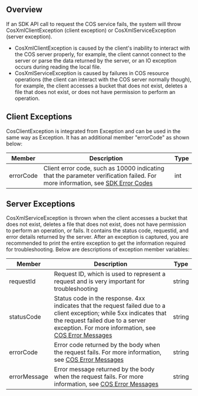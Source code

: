 ## Overview

If an SDK API call to request the COS service fails, the system will throw CosXmlClientException (client exception) or CosXmlServiceException (server exception).
- CosXmlClientException is caused by the client's inability to interact with the COS server properly, for example, the client cannot connect to the server or parse the data returned by the server, or an IO exception occurs during reading the local file.
- CosXmlServiceException is caused by failures in COS resource operations (the client can interact with the COS server normally though), for example, the client accesses a bucket that does not exist, deletes a file that does not exist, or does not have permission to perform an operation.


## Client Exceptions

CosClientException is integrated from Exception and can be used in the same way as Exception. It has an additional member "errorCode" as shown below:

| Member | Description | Type |
| ---- | ---- | ---- |
|errorCode| Client error code, such as 10000 indicating that the parameter verification failed. For more information, see [SDK Error Codes](https://intl.cloud.tencent.com/document/product/436/30610) |int|



## Server Exceptions

CosXmlServiceException is thrown when the client accesses a bucket that does not exist, deletes a file that does not exist, does not have permission to perform an operation, or fails. It contains the status code, requestid, and error details returned by the server. After an exception is captured, you are recommended to print the entire exception to get the information required for troubleshooting. Below are descriptions of exception member variables:

| Member | Description | Type |
| ------------ | ---------------------------------------- | --------- |
| requestId | Request ID, which is used to represent a request and is very important for troubleshooting | string |
| statusCode | Status code in the response. 4xx indicates that the request failed due to a client exception; while 5xx indicates that the request failed due to a server exception. For more information, see [COS Error Messages](https://intl.cloud.tencent.com/document/product/436/7730) | string |
| errorCode | Error code returned by the body when the request fails. For more information, see [COS Error Messages](https://intl.cloud.tencent.com/document/product/436/7730) | string |
| errorMessage | Error message returned by the body when the request fails. For more information, see [COS Error Messages](https://intl.cloud.tencent.com/document/product/436/7730) | string |

